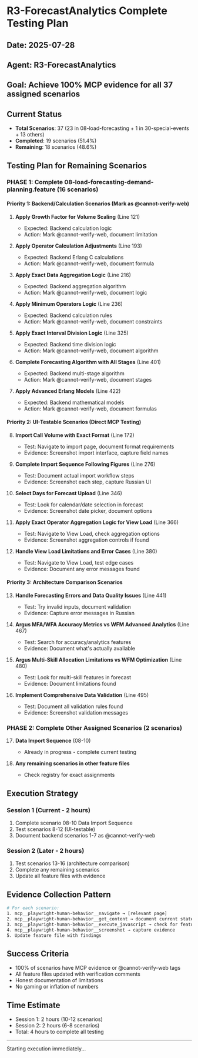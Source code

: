 # R3-ForecastAnalytics Complete Testing Plan
## Date: 2025-07-28  
## Agent: R3-ForecastAnalytics
## Goal: Achieve 100% MCP evidence for all 37 assigned scenarios

## Current Status
- **Total Scenarios**: 37 (23 in 08-load-forecasting + 1 in 30-special-events + 13 others)
- **Completed**: 19 scenarios (51.4%)
- **Remaining**: 18 scenarios (48.6%)

## Testing Plan for Remaining Scenarios

### PHASE 1: Complete 08-load-forecasting-demand-planning.feature (16 scenarios)

#### Priority 1: Backend/Calculation Scenarios (Mark as @cannot-verify-web)
1. **Apply Growth Factor for Volume Scaling** (Line 121)
   - Expected: Backend calculation logic
   - Action: Mark @cannot-verify-web, document limitation
   
2. **Apply Operator Calculation Adjustments** (Line 193)
   - Expected: Backend Erlang C calculations
   - Action: Mark @cannot-verify-web, document formula
   
3. **Apply Exact Data Aggregation Logic** (Line 216)
   - Expected: Backend aggregation algorithm
   - Action: Mark @cannot-verify-web, document logic
   
4. **Apply Minimum Operators Logic** (Line 236)
   - Expected: Backend calculation rules
   - Action: Mark @cannot-verify-web, document constraints

5. **Apply Exact Interval Division Logic** (Line 325)
   - Expected: Backend time division logic
   - Action: Mark @cannot-verify-web, document algorithm

6. **Complete Forecasting Algorithm with All Stages** (Line 401)
   - Expected: Backend multi-stage algorithm
   - Action: Mark @cannot-verify-web, document stages

7. **Apply Advanced Erlang Models** (Line 422)
   - Expected: Backend mathematical models
   - Action: Mark @cannot-verify-web, document formulas

#### Priority 2: UI-Testable Scenarios (Direct MCP Testing)
8. **Import Call Volume with Exact Format** (Line 172)
   - Test: Navigate to import page, document format requirements
   - Evidence: Screenshot import interface, capture field names
   
9. **Complete Import Sequence Following Figures** (Line 276)
   - Test: Document actual import workflow steps
   - Evidence: Screenshot each step, capture Russian UI

10. **Select Days for Forecast Upload** (Line 346)
    - Test: Look for calendar/date selection in forecast
    - Evidence: Screenshot date picker, document options

11. **Apply Exact Operator Aggregation Logic for View Load** (Line 366)
    - Test: Navigate to View Load, check aggregation options
    - Evidence: Screenshot aggregation controls if found

12. **Handle View Load Limitations and Error Cases** (Line 380)
    - Test: Navigate to View Load, test edge cases
    - Evidence: Document any error messages found

#### Priority 3: Architecture Comparison Scenarios
13. **Handle Forecasting Errors and Data Quality Issues** (Line 441)
    - Test: Try invalid inputs, document validation
    - Evidence: Capture error messages in Russian

14. **Argus MFA/WFA Accuracy Metrics vs WFM Advanced Analytics** (Line 467)
    - Test: Search for accuracy/analytics features
    - Evidence: Document what's actually available

15. **Argus Multi-Skill Allocation Limitations vs WFM Optimization** (Line 480)
    - Test: Look for multi-skill features in forecast
    - Evidence: Document limitations found

16. **Implement Comprehensive Data Validation** (Line 495)
    - Test: Document all validation rules found
    - Evidence: Screenshot validation messages

### PHASE 2: Complete Other Assigned Scenarios (2 scenarios)
17. **Data Import Sequence** (08-10)
    - Already in progress - complete current testing
    
18. **Any remaining scenarios in other feature files**
    - Check registry for exact assignments

## Execution Strategy

### Session 1 (Current - 2 hours)
1. Complete scenario 08-10 Data Import Sequence
2. Test scenarios 8-12 (UI-testable)
3. Document backend scenarios 1-7 as @cannot-verify-web

### Session 2 (Later - 2 hours)  
1. Test scenarios 13-16 (architecture comparison)
2. Complete any remaining scenarios
3. Update all feature files with evidence

## Evidence Collection Pattern
```bash
# For each scenario:
1. mcp__playwright-human-behavior__navigate → [relevant page]
2. mcp__playwright-human-behavior__get_content → document current state
3. mcp__playwright-human-behavior__execute_javascript → check for features
4. mcp__playwright-human-behavior__screenshot → capture evidence
5. Update feature file with findings
```

## Success Criteria
- 100% of scenarios have MCP evidence or @cannot-verify-web tags
- All feature files updated with verification comments
- Honest documentation of limitations
- No gaming or inflation of numbers

## Time Estimate
- Session 1: 2 hours (10-12 scenarios)
- Session 2: 2 hours (6-8 scenarios)
- Total: 4 hours to complete all testing

---
Starting execution immediately...